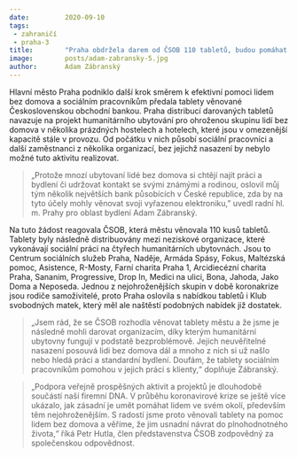 ```yaml
---
date:         2020-09-10
tags:         
 - zahraničí
 - praha-3
title:        "Praha obdržela darem od ČSOB 110 tabletů, budou pomáhat sociálním pracovníkům při terénní práci"
image: 	      posts/adam-zabransky-5.jpg
author:       Adam Zábranský
---
```


Hlavní město Praha podniklo další krok směrem k efektivní pomoci lidem bez domova a sociálním pracovníkům předala tablety věnované Československou obchodní bankou. Praha distribucí darovaných tabletů navazuje na projekt humanitárního ubytování pro ohroženou skupinu lidí bez domova v několika prázdných hostelech a hotelech, které jsou v omezenější kapacitě stále v provozu. Od počátku v nich působí sociální pracovníci a další zaměstnanci z několika organizací, bez jejichž nasazení by nebylo možné tuto aktivitu realizovat.

> „Protože mnozí ubytovaní lidé bez domova si chtějí najít práci a bydlení či udržovat kontakt se svými známými a rodinou, oslovil můj tým několik největších bank působících v České republice, zda by na tyto účely mohly věnovat svoji vyřazenou elektroniku,” uvedl radní hl. m. Prahy pro oblast bydlení Adam Zábranský.

Na tuto žádost reagovala ČSOB, která městu věnovala 110 kusů tabletů. Tablety byly následně distribuovány mezi neziskové organizace, které vykonávají sociální práci na čtyřech humanitárních ubytovnách. Jsou to Centrum sociálních služeb Praha, Naděje, Armáda Spásy, Fokus, Maltézská pomoc, Asistence, R-Mosty, Farní charita Praha 1, Arcidiecézní charita Praha, Sananim, Progressive, Drop In, Medici na ulici, Bona, Jahoda, Jako Doma a Neposeda. Jednou z nejohroženějších skupin v době koronakrize jsou rodiče samoživitelé, proto Praha oslovila s nabídkou tabletů i Klub svobodných matek, který měl ale naštěstí podobných nabídek již dostatek.

> „Jsem rád, že se ČSOB rozhodla věnovat tablety městu a že jsme je následně mohli darovat organizacím, díky kterým humanitární ubytovny fungují v podstatě bezproblémově. Jejich neuvěřitelné nasazení posouvá lidi bez domova dál a mnoho z nich si už našlo nebo hledá práci a standardní bydlení. Doufám, že tablety sociálním pracovníkům pomohou v jejich práci s klienty,“ doplňuje Zábranský.

> „Podpora veřejně prospěšných aktivit a projektů je dlouhodobě součástí naší firemní DNA. V průběhu koronavirové krize se ještě více ukázalo, jak zásadní je umět pomáhat lidem ve svém okolí, především těm nejohroženějším. S radostí jsme proto věnovali tablety na pomoc lidem bez domova a věříme, že jim usnadní návrat do plnohodnotného života,“ říká Petr Hutla, člen představenstva ČSOB zodpovědný za společenskou odpovědnost.
